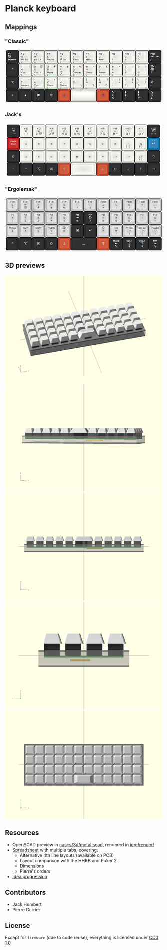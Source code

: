 # Planck keyboard

## Mappings

### "Classic"

[![keyboard layout](img/layouts/classic.png)](http://www.keyboard-layout-editor.com/#/layouts/46aa7b0762cb7a535eaaf1e49644398f)


### Jack's

[![keyboard layout](img/layouts/jack.png)](http://www.keyboard-layout-editor.com/#/layouts/313d2d43c1b86c7d223aa7ced2a67102)

### "Ergolemak"

[![keyboard layout](img/layouts/ergolemak.png)](http://www.keyboard-layout-editor.com/#/layouts/6404f1346108887c37f781da0dc0e6c7)

## 3D previews

![Perspective 1](img/render/ppersp.png)
![Perspective 2](img/render/ppersp2.png)
![Front](img/render/pfront.png)
![Left](img/render/pleft.png)
![Top](img/render/ptop.png)

## Resources

- OpenSCAD preview in [cases/3d/metal.scad](shapes.scad), rendered in [img/render/](img/render/)
- [Spreadsheet](https://docs.google.com/spreadsheets/d/16PL8BpmRk11sDVm4-0jr7IXSfV37S0lgZxZrVKjS4J4/) with multiple tabs, covering:
  - Alternative 4th line layouts (available on PCB)
  - Layout comparison with the HHKB and Poker 2
  - Dimensions
  - Pierre's orders
- [Idea progression](https://imgur.com/a/I05MD)

## Contributors

- Jack Humbert
- Pierre Carrier

## License

Except for `firmware` (due to code reuse), everything is licensed under [CC0 1.0](https://creativecommons.org/publicdomain/zero/1.0/).
